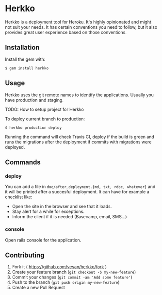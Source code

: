 # Herkko

Herkko is a deployment tool for Heroku. It's highly opinionated and might not suit your needs. It has certain conventions you need to follow, but it also provides great user experience based on those conventions.

## Installation

Install the gem with:

    $ gem install herkko

## Usage

Herkko uses the git remote names to identify the applications. Usually you have production and staging.

TODO: How to setup project for Herkko

To deploy current branch to production:

    $ herkko production deploy

Running the command will check Travis CI, deploy if the build is green and runs the migrations after the deployment if commits with migrations were deployed.

## Commands

### deploy

You can add a file in `doc/after_deployment.{md, txt, rdoc, whatever}` and it
will be printed after a succesful deployment.  It can have for example a
checklist like:

* Open the site in the browser and see that it loads.
* Stay alert for a while for exceptions.
* Inform the client if it is needed (Basecamp, email, SMS...)

### console

Open rails console for the application.

## Contributing

1. Fork it ( https://github.com/vesan/herkko/fork )
2. Create your feature branch (`git checkout -b my-new-feature`)
3. Commit your changes (`git commit -am 'Add some feature'`)
4. Push to the branch (`git push origin my-new-feature`)
5. Create a new Pull Request
